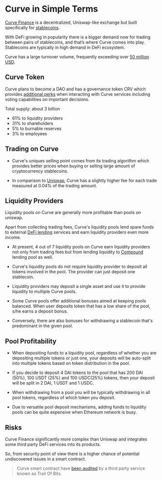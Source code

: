 # Curve in Simple Terms

[Curve Finance](https://curve.fi) is a decentralized, Uniswap-like exchange but built specifically for [stablecoins](/guides/defi/en/8-stablecoins.md).

With DeFi growing in popularity there is a bigger demand now for trading between pairs of stablecoins, and that’s where Curve comes into play. Stablecoins are typically in high demand in DeFi ecosystem. 

Curve has a large turnover volume, frequently exceeding over [50 million USD](https://www.curve.fi/dailystats). 

## Curve Token

Curve plans to become a DAO and has a governance token CRV which provides [additional perks](https://guides.curve.fi/crv-launches-curve-dao-and-crv/) when interacting with Curve services including voting capabilities on important decisions.

Total supply: about 3 billion

- 61% to liquidity providers
- 31% to shareholders
- 5% to burnable reserves
- 3% to employees

## Trading on Curve

- Curve's uniques selling point comes from its trading algorithm which provides better prices when buying or selling large amount of cryptocurrency stablecoins.

- In comparison to [Uniswap](/guides/token_guides/en/uniswap.md), Curve has a slightly higher fee for each trade measured at 0.04% of the trading amount.

## Liquidity Providers

Liquidity pools on Curve are generally more profitable than pools on uniswap. 

Apart from collecting trading fees, Curve's liquidity pools lend spare funds to external [DeFi lending](/guides/defi/en/4-lending-protocols.md) services and earn liquidity providers even more income. 

- At present, 4 out of 7 liquidity pools on Curve earn liquidity providers not only from trading fees but from lending liquidity to [Compound](/guides/token_guides/en/compound.md) lending pool as well.

- Curve's liquidity pools do not require liquidity provider to deposit all tokens involved in the pool. The provider can just deposit one stablecoin.

- Liquidity providers may deposit a single asset and use it to provide liquidity to multiple Curve pools.

- Some Curve pools offer additional bonuses aimed at keeping pools balanced. When user deposits token that has a low share of the pool, s/he earns a deposit bonus. 

- Conversely, there are also bonuses for withdrawing a stablecoin that's predominant in the given pool.

## Pool Profitability
 
- When depositing funds to a liquidity pool, regardless of whether you are depositing multiple tokens or just one, your deposits will be auto-split into multiple tokens based on token distribution in the pool.

- If you decide to deposit 4 DAI tokens to the pool that has 200 DAI (50%), 100 USDT (25%) and 100 USDC(25%) tokens, then your deposit will be split in 2 DAI, 1 USDT and 1 USDC.

- When withdrawing from a pool you will be typically withdrawing in all pool tokens, regardless of which token you deposit.

- Due to versatile pool deposit mechanisms, adding funds to liquidity pools can be quite expensive when Ethereum network is busy.

## Risks

Curve Finance significantly more complex than Uniswap and integrates some third party DeFi services into its products. 

So, from security point of view there is a higher chance of potential undiscovered issues in a smart contract.

> Curve smart contract have [been audited](https://www.curve.fi/audits) by a third party service known as Trail Of Bits.
